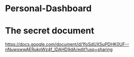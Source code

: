 # Personal-Dashboard

# The secret document 
https://docs.google.com/document/d/1foSdUXSuPDHK0UF--nNuwswwAERuknWz4f_IDAHD9dA/edit?usp=sharing

